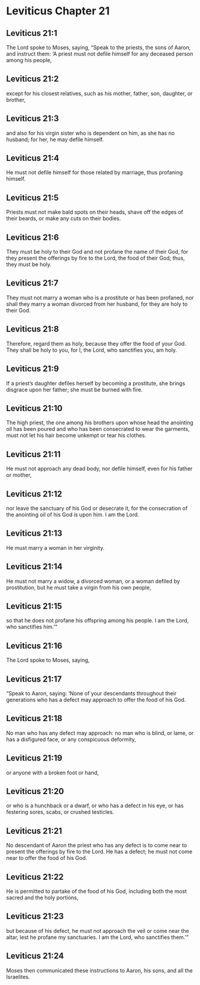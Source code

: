 # Leviticus Chapter 21

## Leviticus 21:1
The Lord spoke to Moses, saying, “Speak to the priests, the sons of Aaron, and instruct them: ‘A priest must not defile himself for any deceased person among his people,

## Leviticus 21:2
except for his closest relatives, such as his mother, father, son, daughter, or brother,

## Leviticus 21:3
and also for his virgin sister who is dependent on him, as she has no husband; for her, he may defile himself.

## Leviticus 21:4
He must not defile himself for those related by marriage, thus profaning himself.

## Leviticus 21:5
Priests must not make bald spots on their heads, shave off the edges of their beards, or make any cuts on their bodies.

## Leviticus 21:6
They must be holy to their God and not profane the name of their God, for they present the offerings by fire to the Lord, the food of their God; thus, they must be holy.

## Leviticus 21:7
They must not marry a woman who is a prostitute or has been profaned, nor shall they marry a woman divorced from her husband, for they are holy to their God.

## Leviticus 21:8
Therefore, regard them as holy, because they offer the food of your God. They shall be holy to you, for I, the Lord, who sanctifies you, am holy.

## Leviticus 21:9
If a priest’s daughter defiles herself by becoming a prostitute, she brings disgrace upon her father; she must be burned with fire.

## Leviticus 21:10
The high priest, the one among his brothers upon whose head the anointing oil has been poured and who has been consecrated to wear the garments, must not let his hair become unkempt or tear his clothes.

## Leviticus 21:11
He must not approach any dead body, nor defile himself, even for his father or mother,

## Leviticus 21:12
nor leave the sanctuary of his God or desecrate it, for the consecration of the anointing oil of his God is upon him. I am the Lord.

## Leviticus 21:13
He must marry a woman in her virginity.

## Leviticus 21:14
He must not marry a widow, a divorced woman, or a woman defiled by prostitution, but he must take a virgin from his own people,

## Leviticus 21:15
so that he does not profane his offspring among his people. I am the Lord, who sanctifies him.’”

## Leviticus 21:16
The Lord spoke to Moses, saying,

## Leviticus 21:17
“Speak to Aaron, saying: ‘None of your descendants throughout their generations who has a defect may approach to offer the food of his God.

## Leviticus 21:18
No man who has any defect may approach: no man who is blind, or lame, or has a disfigured face, or any conspicuous deformity,

## Leviticus 21:19
or anyone with a broken foot or hand,

## Leviticus 21:20
or who is a hunchback or a dwarf, or who has a defect in his eye, or has festering sores, scabs, or crushed testicles.

## Leviticus 21:21
No descendant of Aaron the priest who has any defect is to come near to present the offerings by fire to the Lord. He has a defect; he must not come near to offer the food of his God.

## Leviticus 21:22
He is permitted to partake of the food of his God, including both the most sacred and the holy portions,

## Leviticus 21:23
but because of his defect, he must not approach the veil or come near the altar, lest he profane my sanctuaries. I am the Lord, who sanctifies them.’”

## Leviticus 21:24
Moses then communicated these instructions to Aaron, his sons, and all the Israelites.

